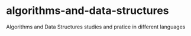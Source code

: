 # algorithms-and-data-structures
Algorithms and Data Structures studies and pratice in different languages
